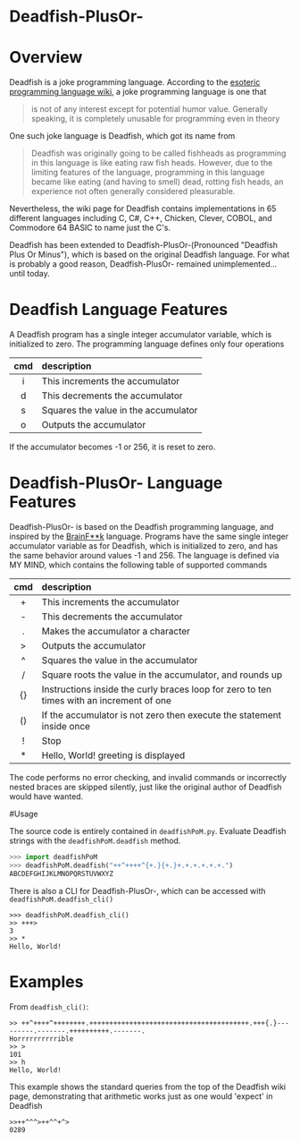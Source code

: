 Deadfish-PlusOr-
==============================

# Overview

Deadfish is a joke programming language.  According to the [esoteric programming language wiki](http://www.esolangs.org), a joke programming language is one that

>is not of any interest except for potential humor value. Generally speaking, it is completely unusable for programming even in theory

One such joke language is Deadfish, which got its name from

>Deadfish was originally going to be called fishheads as programming in this language is like eating raw fish heads. However, due to the limiting features of the language, programming in this language became like eating (and having to smell) dead, rotting fish heads, an experience not often generally considered pleasurable.

Nevertheless, the wiki page for Deadfish contains implementations in 65 different languages including C, C#, C++, Chicken, Clever, COBOL, and Commodore 64 BASIC to name just the C's.

Deadfish has been extended to Deadfish-PlusOr-(Pronounced "Deadfish Plus Or Minus"), which is based on the original Deadfish language.  For what is probably a good reason,  Deadfish-PlusOr- remained unimplemented... until today.

# Deadfish Language Features

A Deadfish program has a single integer accumulator variable, which is initialized to zero.  The programming language defines only four operations

|cmd| description                                                                               |
|:-:|:------------------------------------------------------------------------------------------|
| i | This increments the accumulator                                                           |
| d | This decrements the accumulator                                                           |
| s | Squares the value in the accumulator                                                      |
| o | Outputs the accumulator                                                                   |

If the accumulator becomes -1 or 256, it is reset to zero.

# Deadfish-PlusOr- Language Features

Deadfish-PlusOr- is based on the Deadfish programming language, and inspired by the [BrainF**k](https://github.com/TryItOnline/brainfuck) language.  Programs have the same single integer accumulator variable as for Deadfish, which is initialized to zero, and has the same behavior around values -1 and 256.  The language is defined via MY MIND, which contains the following table of supported commands

|cmd| description                                                                               |
|:-:|:------------------------------------------------------------------------------------------|
| + | This increments the accumulator                                                           |
| - | This decrements the accumulator                                                           |
| . | Makes the accumulator a character                                                         |
| > | Outputs the accumulator                                                                   |
| ^ | Squares the value in the accumulator                                                      |
| / | Square roots the value in the accumulator, and rounds up                                  |
| {}| Instructions inside the curly braces loop for zero to ten times with an increment of one  |
| ()| If the accumulator is not zero then execute the statement inside once                     |
| ! | Stop                                                                                      |
| * | Hello, World! greeting is displayed                                                       |

The code performs no error checking, and invalid commands or incorrectly nested braces are skipped silently, just like the original author of Deadfish would have wanted.

#Usage

The source code is entirely contained in ``deadfishPoM.py``.  Evaluate Deadfish strings with the ``deadfishPoM.deadfish`` method.

```python
>>> import deadfishPoM
>>> deadfishPoM.deadfish("++^++++^{+.}{+.}+.+.+.+.+.+.")
ABCDEFGHIJKLMNOPQRSTUVWXYZ
```

There is also a CLI for Deadfish-PlusOr-, which can be accessed with ``deadfishPoM.deadfish_cli()``

```
>>> deadfishPoM.deadfish_cli()
>> +++>
3
>> *
Hello, World!
```

# Examples

From ``deadfish_cli()``:

```
>> ++^++++^++++++++.++++++++++++++++++++++++++++++++++++++++.+++{.}---------.-------.++++++++++.-------.
Horrrrrrrrrrible
>> >
101
>> h
Hello, World!
```

This example shows the standard queries from the top of the Deadfish wiki page, demonstrating that arithmetic works just as one would 'expect' in Deadfish
```
>>++^^^>++^^+^>
0289
```
